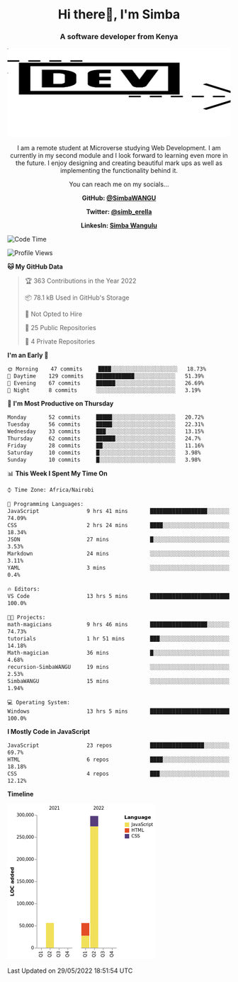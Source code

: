 
<h1 align="center"> Hi there👋, I'm Simba</h1>
<h3 align="center">A software developer from Kenya</h3>

<img src="/arrow-svgrepo-com.svg" margin="auto" width="100%" height="200px">


<p align="center">I am a remote student at Microverse studying Web Development. I am currently in my second module and I look forward to learning even more in the future. I enjoy designing and creating beautiful mark ups as well as implementing the functionality behind it.</p>

<p align="center">You can reach me on my socials... </p>

<div align="center">

__<p>  GitHub: [@SimbaWANGU](https://github.com/SimbaWANGU)__  </p>
__<p> Twitter: [@simb_erella](https://twitter.com/simb_erella)__ </p>
__<p> LinkesIn: [Simba Wangulu](https://www.linkedin.com/in/simba-wangulu/)__ </p>

</div>

<!--START_SECTION:waka-->
![Code Time](http://img.shields.io/badge/Code%20Time-67%20hrs%204%20mins-blue)

![Profile Views](http://img.shields.io/badge/Profile%20Views-0-blue)

**🐱 My GitHub Data** 

> 🏆 363 Contributions in the Year 2022
 > 
> 📦 78.1 kB Used in GitHub's Storage 
 > 
> 🚫 Not Opted to Hire
 > 
> 📜 25 Public Repositories 
 > 
> 🔑 4 Private Repositories  
 > 
**I'm an Early 🐤** 

```text
🌞 Morning    47 commits     ████░░░░░░░░░░░░░░░░░░░░░   18.73% 
🌆 Daytime    129 commits    ████████████░░░░░░░░░░░░░   51.39% 
🌃 Evening    67 commits     ██████░░░░░░░░░░░░░░░░░░░   26.69% 
🌙 Night      8 commits      ░░░░░░░░░░░░░░░░░░░░░░░░░   3.19%

```
📅 **I'm Most Productive on Thursday** 

```text
Monday       52 commits     █████░░░░░░░░░░░░░░░░░░░░   20.72% 
Tuesday      56 commits     █████░░░░░░░░░░░░░░░░░░░░   22.31% 
Wednesday    33 commits     ███░░░░░░░░░░░░░░░░░░░░░░   13.15% 
Thursday     62 commits     ██████░░░░░░░░░░░░░░░░░░░   24.7% 
Friday       28 commits     ██░░░░░░░░░░░░░░░░░░░░░░░   11.16% 
Saturday     10 commits     █░░░░░░░░░░░░░░░░░░░░░░░░   3.98% 
Sunday       10 commits     █░░░░░░░░░░░░░░░░░░░░░░░░   3.98%

```


📊 **This Week I Spent My Time On** 

```text
⌚︎ Time Zone: Africa/Nairobi

💬 Programming Languages: 
JavaScript               9 hrs 41 mins       ██████████████████░░░░░░░   74.09% 
CSS                      2 hrs 24 mins       ████░░░░░░░░░░░░░░░░░░░░░   18.34% 
JSON                     27 mins             █░░░░░░░░░░░░░░░░░░░░░░░░   3.53% 
Markdown                 24 mins             ░░░░░░░░░░░░░░░░░░░░░░░░░   3.11% 
YAML                     3 mins              ░░░░░░░░░░░░░░░░░░░░░░░░░   0.4%

🔥 Editors: 
VS Code                  13 hrs 5 mins       █████████████████████████   100.0%

🐱‍💻 Projects: 
math-magicians           9 hrs 46 mins       ██████████████████░░░░░░░   74.73% 
tutorials                1 hr 51 mins        ███░░░░░░░░░░░░░░░░░░░░░░   14.18% 
Math-magician            36 mins             █░░░░░░░░░░░░░░░░░░░░░░░░   4.68% 
recursion-SimbaWANGU     19 mins             ░░░░░░░░░░░░░░░░░░░░░░░░░   2.53% 
SimbaWANGU               15 mins             ░░░░░░░░░░░░░░░░░░░░░░░░░   1.94%

💻 Operating System: 
Windows                  13 hrs 5 mins       █████████████████████████   100.0%

```

**I Mostly Code in JavaScript** 

```text
JavaScript               23 repos            █████████████████░░░░░░░░   69.7% 
HTML                     6 repos             ████░░░░░░░░░░░░░░░░░░░░░   18.18% 
CSS                      4 repos             ███░░░░░░░░░░░░░░░░░░░░░░   12.12%

```


**Timeline**

![Chart not found](https://raw.githubusercontent.com/SimbaWANGU/SimbaWANGU/main/charts/bar_graph.png) 


 Last Updated on 29/05/2022 18:51:54 UTC
<!--END_SECTION:waka-->

<!--
**SimbaWANGU/SimbaWANGU** is a ✨ _special_ ✨ repository because its `README.md` (this file) appears on your GitHub profile.

Here are some ideas to get you started:

- 🔭 I’m currently working on ...
- 🌱 I’m currently learning ...
- 👯 I’m looking to collaborate on ...
- 🤔 I’m looking for help with ...
- 💬 Ask me about ...
- 📫 How to reach me: ...
- 😄 Pronouns: ...
- ⚡ Fun fact: ...
-->
